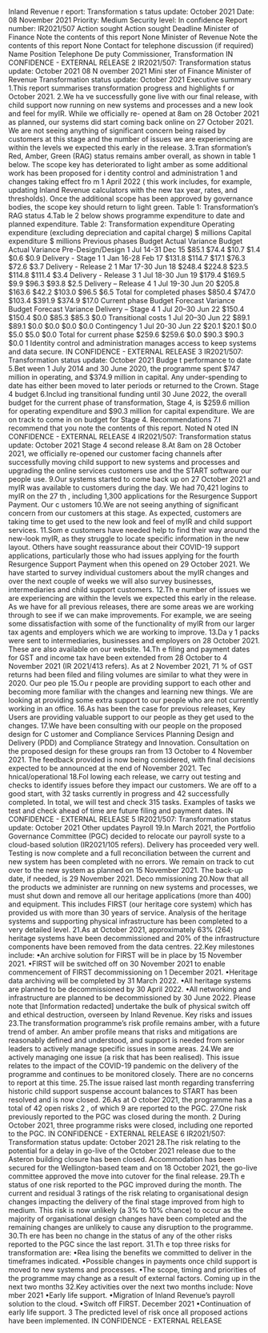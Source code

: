 Inland Revenue r eport: Transformation s tatus update: October 2021 Date: 08 November 2021 Priority: Medium Security level: In confidence Report number: IR2021/507 Action sought Action sought Deadline Minister of Finance Note the contents of this report None Minister of Revenue Note the contents of this report None Contact for telephone discussion (if required) Name Position Telephone De puty Commissioner, Transformation IN CONFIDENCE - EXTERNAL RELEASE 2 IR2021/507: Transformation status update: October 2021 08 N ovember 2021 Mini ster of Finance Minister of Revenue Transformation status update: October 2021 Executive summary 1.This report summarises transformation progress and highlights f or October 2021. 2.We ha ve successfully gone live with our final release, with child support now running on new systems and processes and a new look and feel for myIR. While we officially re- opened at 8am on 28 October 2021 as planned, our systems did start coming back online on 27 October 2021. We are not seeing anything of significant concern being raised by customers at this stage and the number of issues we are experiencing are within the levels we expected this early in the release. 3.Tran sformation’s Red, Amber, Green (RAG) status remains amber overall, as shown in table 1 below. The scope key has deteriorated to light amber as some additional work has been proposed for i dentity control and administration 1 and changes taking effect fro m 1 April 2022 ( this work includes, for example, updating Inland Revenue calculators with the new tax year, rates, and thresholds). Once the additional scope has been approved by governance bodies, the scope key should return to light green. Table 1: Transformation’s RAG status 4.Tab le 2 below shows programme expenditure to date and planned expenditure. Table 2: Transformation expenditure Operating expenditure (excluding depreciation and capital charge) $ millions Capital expenditure $ millions Previous phases Budget Actual Variance Budget Actual Variance Pre-Design/Design 1 Jul 14-31 Dec 15 $85.1 $74.4 $10.7 $1.4 $0.6 $0.9 Delivery - Stage 1 1 Jan 16-28 Feb 17 $131.8 $114.7 $17.1 $76.3 $72.6 $3.7 Delivery - Release 2 1 Mar 17-30 Jun 18 $248.4 $224.8 $23.5 $114.8 $111.4 $3.4 Delivery - Release 3 1 Jul 18-30 Jun 19 $179.4 $169.5 $9.9 $96.3 $93.8 $2.5 Delivery – Release 4 1 Jul 19-30 Jun 20 $205.8 $163.6 $42.2 $103.0 $96.5 $6.5 Total for completed phases $850.4 $747.0 $103.4 $391.9 $374.9 $17.0 Current phase Budget Forecast Variance Budget Forecast Variance Delivery – Stage 4 1 Jul 20–30 Jun 22 $150.4 $150.4 $0.0 $85.3 $85.3 $0.0 Transitional costs 1 Jul 20–30 Jun 22 $89.1 $89.1 $0.0 $0.0 $0.0 $0.0 Contingency 1 Jul 20-30 Jun 22 $20.1 $20.1 $0.0 $5.0 $5.0 $0.0 Total for current phase $259.6 $259.6 $0.0 $90.3 $90.3 $0.0 1 Identity control and administration manages access to keep systems and data secure. IN CONFIDENCE - EXTERNAL RELEASE 3 IR2021/507: Transformation status update: October 2021 Budge t performance to date 5.Bet ween 1 July 2014 and 30 June 2020, the programme spent $747 million in operating, and $374.9 million in capital. Any under-spending to date has either been moved to later periods or returned to the Crown. Stage 4 budget 6.Includ ing transitional funding until 30 June 2022, the overall budget for the current phase of transformation, Stage 4, is $259.6 million for operating expenditure and $90.3 million for capital expenditure. We are on track to come in on budget for Stage 4. Recommendations 7.I recommend that you note the contents of this report. Noted N oted IN CONFIDENCE - EXTERNAL RELEASE 4 IR2021/507: Transformation status update: October 2021 Stage 4 second release 8.At 8am on 28 October 2021, we officially re-opened our customer facing channels after successfully moving child support to new systems and processes and upgrading the online services customers use and the START software our people use. 9.Our systems started to come back up on 27 October 2021 and myIR was available to customers during the day. We had 70,421 logins to myIR on the 27 th , including 1,300 applications for the Resurgence Support Payment. Our c ustomers 10.We are not seeing anything of significant concern from our customers at this stage. As expected, customers are taking time to get used to the new look and feel of myIR and child support services. 11.Som e customers have needed help to find their way around the new-look myIR, as they struggle to locate specific information in the new layout. Others have sought reassurance about their COVID-19 support applications, particularly those who had issues applying for the fourth Resurgence Support Payment when this opened on 29 October 2021. We have started to survey individual customers about the myIR changes and over the next couple of weeks we will also survey businesses, intermediaries and child support customers. 12.Th e number of issues we are experiencing are within the levels we expected this early in the release. As we have for all previous releases, there are some areas we are working through to see if we can make improvements. For example, we are seeing some dissatisfaction with some of the functionality of myIR from our larger tax agents and employers which we are working to improve. 13.Da y 1 packs were sent to intermediaries, businesses and employers on 28 October 2021. These are also available on our website. 14.Th e filing and payment dates for GST and income tax have been extended from 28 October to 4 November 2021 (IR 2021/413 refers). As at 2 November 2021, 71 % of GST returns had been filed and filing volumes are similar to what they were in 2020. Our peo ple 15.Ou r people are providing support to each other and becoming more familiar with the changes and learning new things. We are looking at providing some extra support to our people who are not currently working in an office. 16.As has been the case for previous releases, Key Users are providing valuable support to our people as they get used to the changes. 17.We have been consulting with our people on the proposed design for C ustomer and Compliance Services Planning Design and Delivery (PDD) and Compliance Strategy and Innovation. Consultation on the proposed design for these groups ran from 13 October to 4 November 2021. The feedback provided is now being considered, with final decisions expected to be announced at the end of November 2021. Tec hnical/operational 18.Fol lowing each release, we carry out testing and checks to identify issues before they impact our customers. We are off to a good start, with 32 tasks currently in progress and 42 successfully completed. In total, we will test and check 315 tasks. Examples of tasks we test and check ahead of time are future filing and payment dates. IN CONFIDENCE - EXTERNAL RELEASE 5 IR2021/507: Transformation status update: October 2021 Other updates Payroll 19.In March 2021, the Portfolio Governance Committee (PGC) decided to relocate our payroll syste to a cloud-based solution (IR2021/105 refers). Delivery has proceeded very well. Testing is now complete and a full reconciliation between the current and new system has been completed with no errors. We remain on track to cut over to the new system as planned on 15 November 2021. The back-up date, if needed, is 29 November 2021. Deco mmissioning 20.Now that all the products we administer are running on new systems and processes, we must shut down and remove all our heritage applications (more than 400) and equipment. This includes FIRST (our heritage core system) which has provided us with more than 30 years of service. Analysis of the heritage systems and supporting physical infrastructure has been completed to a very detailed level. 21.As at October 2021, approximately 63% (264) heritage systems have been decommissioned and 20% of the infrastructure components have been removed from the data centres. 22.Key milestones include: •An archive solution for FIRST will be in place by 15 November 2021. •FIRST will be switched off on 30 November 2021 to enable commencement of FIRST decommissioning on 1 December 2021. •Heritage data archiving will be completed by 31 March 2022. •All heritage systems are planned to be decommissioned by 30 April 2022. •All networking and infrastructure are planned to be decommissioned by 30 June 2022. Please note that \[Information redacted\] undertake the bulk of physical switch off and ethical destruction, overseen by Inland Revenue. Key risks and issues 23.The transformation programme’s risk profile remains amber, with a future trend of amber. An amber profile means that risks and mitigations are reasonably defined and understood, and support is needed from senior leaders to actively manage specific issues in some areas. 24.We are actively managing one issue (a risk that has been realised). This issue relates to the impact of the COVID-19 pandemic on the delivery of the programme and continues to be monitored closely. There are no concerns to report at this time. 25.The issue raised last month regarding transferring historic child support suspense account balances to START has been resolved and is now closed. 26.As at O ctober 2021, the programme has a total of 42 open risks 2 , of which 9 are reported to the PGC. 27.One risk previously reported to the PGC was closed during the month. 2 During October 2021, three programme risks were closed, including one reported to the PGC. IN CONFIDENCE - EXTERNAL RELEASE 6 IR2021/507: Transformation status update: October 2021 28.The risk relating to the potential for a delay in go-live of the October 2021 release due to the Asteron building closure has been closed. Accommodation has been secured for the Wellington-based team and on 18 October 2021, the go-live committee approved the move into cutover for the final release. 29.Th e status of one risk reported to the PGC improved during the month. The current and residual 3 ratings of the risk relating to organisational design changes impacting the delivery of the final stage improved from high to medium. This risk is now unlikely (a 3% to 10% chance) to occur as the majority of organisational design changes have been completed and the remaining changes are unlikely to cause any disruption to the programme. 30.Th ere has been no change in the status of any of the other risks reported to the PGC since the last report. 31.Th e top three risks for transformation are: •Rea lising the benefits we committed to deliver in the timeframes indicated. •Possible changes in payments once child support is moved to new systems and processes. •The scope, timing and priorities of the programme may change as a result of external factors. Coming up in the next two months 32.Key activities over the next two months include: Nove mber 2021 •Early life support. •Migration of Inland Revenue’s payroll solution to the cloud. •Switch off FIRST. December 2021 •Continuation of early life support. 3 The predicted level of risk once all proposed actions have been implemented. IN CONFIDENCE - EXTERNAL RELEASE